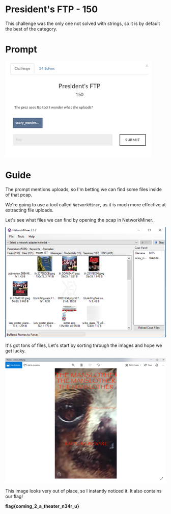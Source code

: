# President's FTP - 150
This challenge was the only one not solved with strings, so it is by default the best of the category.

# Prompt

![alt text](https://github.com/Jhayes97/MCCC1-Walkthrough/blob/master/src/pfp1.PNG "PresFTP")


# Guide
The prompt mentions uploads, so I'm betting we can find some files inside of that pcap.

We're going to use a tool called `NetworkMiner`, as it is much more effective at extracting file uploads.

Let's see what files we can find by opening the pcap in NetworkMiner.

![alt text](https://github.com/Jhayes97/MCCC1-Walkthrough/blob/master/src/pfp2.PNG "PresFTP")

It's got tons of files, Let's start by sorting through the images and hope we get lucky.


![alt text](https://github.com/Jhayes97/MCCC1-Walkthrough/blob/master/src/pfp3.PNG "PresFTP")

This image looks very out of place, so I instantly noticed it. It also contains our flag!

**flag{coming_2_a_theater_n34r_u}**

